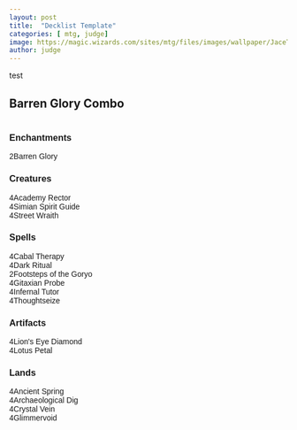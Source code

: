 ```yaml
---
layout: post
title:  "Decklist Template"
categories: [ mtg, judge]
image: https://magic.wizards.com/sites/mtg/files/images/wallpaper/JaceTelepathUnbound_ORI_1920x1080_Wallpaper.jpg
author: judge
---
```



test
<link rel="stylesheet" href="//maxcdn.bootstrapcdn.com/bootstrap/3.3.2/css/bootstrap.min.css"><script src="//ajax.googleapis.com/ajax/libs/jquery/1.11.2/jquery.min.js"></script><script src="//cdn.rawgit.com/NickolasReynolds/9305934/raw/ba30c0e5ddb5f56cf69dcc5e8bc5b20717936830/inlinetooltip.1.0.js"></script><script src="//cdn.rawgit.com/NickolasReynolds/9306194/raw/a23cf6c5f02d4edae8a443098e195070e6652252/inlinemtg.1.0.js"></script><div class="title"><h2>Barren Glory Combo</h2></div><div class="decklist row"><div class="column col-md-4"><h3 class="section">Enchantments</h3><div><span class="count">2</span><span class="inlinemtg card">Barren Glory</span></div><h3 class="section">Creatures</h3><div><span class="count">4</span><span class="inlinemtg card">Academy Rector</span></div><div><span class="count">4</span><span class="inlinemtg card">Simian Spirit Guide</span></div><div><span class="count">4</span><span class="inlinemtg card">Street Wraith</span></div></div><div class="column col-md-4"><h3 class="section">Spells</h3><div><span class="count">4</span><span class="inlinemtg card">Cabal Therapy</span></div><div><span class="count">4</span><span class="inlinemtg card">Dark Ritual</span></div><div><span class="count">2</span><span class="inlinemtg card">Footsteps of the Goryo</span></div><div><span class="count">4</span><span class="inlinemtg card">Gitaxian Probe</span></div><div><span class="count">4</span><span class="inlinemtg card">Infernal Tutor</span></div><div><span class="count">4</span><span class="inlinemtg card">Thoughtseize</span></div><h3 class="section">Artifacts</h3><div><span class="count">4</span><span class="inlinemtg card">Lion's Eye Diamond</span></div><div><span class="count">4</span><span class="inlinemtg card">Lotus Petal</span></div></div><div class="column col-md-4"><h3 class="section">Lands</h3><div><span class="count">4</span><span class="inlinemtg card">Ancient Spring</span></div><div><span class="count">4</span><span class="inlinemtg card">Archaeological Dig</span></div><div><span class="count">4</span><span class="inlinemtg card">Crystal Vein</span></div><div><span class="count">4</span><span class="inlinemtg card">Glimmervoid</span></div></div></div><style>.decklist {
	font-family: sans-serif;
	font-size: 14px;
	display: table-row;
	border-collapse: separate;
}

.title {
	display: table-caption;
	border-top: 4px solid #869BBF;
	border-left: 4px solid #869BBF;
	border-right: 4px solid #869BBF;
	-webkit-margin-start: 1px;
	-webkit-margin-end: 1px;
	background: #869BBF;
}

.title h2 {
	color: white;
	font-weight: bold;
	font-family: sans-serif;
	font-size: 14px;
	margin-top: 5px;
	margin-bottom: 5px;
	margin-left: 5px;
}

.decklist .column {
	display: table-cell;
	border-top: 4px solid #869BBF;
	border-bottom: 4px solid #869BBF;
	border-left: 1px solid #869BBF;
	border-right: 1px solid #869BBF;
	float: none;
	width: auto;
	padding-bottom: 15px;
	padding-left: 2px;
	padding-right: 2px;
}

.decklist .column:first-child {
	border-left: 4px solid #869BBF;
}

.decklist .column:last-child {
	border-right: 4px solid #869BBF;
}

.decklist .column .section {
	font-weight: bold;
	color: #373737;
	font-size: 14px;
	margin-bottom: 1px;
	margin-top:30px;
}

.decklist .column .section:first-child {
	margin-top:15px;
}

.decklist .card a {
	color: #286014;
	font-weight: bold;
}

.iltt a img{
	max-width: 233px;
	max-height: 310px;
}

.decklist .count {
	margin-right: 1px;
}

* {
  margin: 0;
  padding: 0;
}</style>